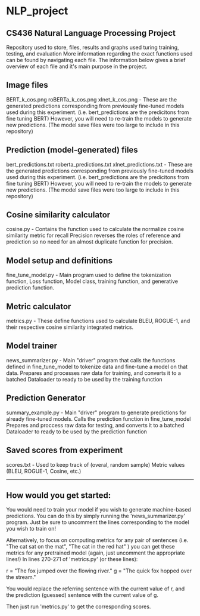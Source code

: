 # NLP_project
## CS436 Natural Language Processing Project

Repository used to store, files, results and graphs used turing training, testing, and evaluation
More information regarding the exact functions used can be found by navigating each file. The information
below gives a brief overview of each file and it's main purpose in the project.

## Image files
BERT_k_cos.png 
roBERTa_k_cos.png
xlnet_k_cos.png - 
These are the generated predictions corresponding from previously fine-tuned models used during this experiment.
(i.e. bert_predictions are the predicitons from fine tuning BERT)
However, you will need to re-train the models to generate new predictions.
(The model save files were too large to include in this repository)

## Prediction (model-generated) files
bert_predictions.txt
roberta_predictions.txt
xlnet_predictions.txt - 
These are the generated predictions corresponding from previously fine-tuned models used during this experiment.
(i.e. bert_predictions are the predicitons from fine tuning BERT)
However, you will need to re-train the models to generate new predictions.
(The model save files were too large to include in this repository)


## Cosine similarity calculator
cosine.py - 
Contains the function used to calculate the normalize cosine similarity metric
for recall
Precision reverses the roles of reference and prediction so no need for an almost
duplicate function for precision.

## Model setup and definitions
fine_tune_model.py - 
Main program used to define the tokenization function, Loss function, Model class, training function, and generative prediction function.

## Metric calculator
metrics.py - 
These define functions used to calculate BLEU, ROGUE-1, and their respective cosine similarity integrated metrics.

## Model trainer
news_summarizer.py - 
Main "driver" program that calls the functions defined in fine_tune_model to tokenize data and fine-tune a model on that data.
Prepares and processes raw data for training, and converts it to a batched Dataloader to ready to be used by the training function 

## Prediction Generator
summary_example.py - 
Main "driver" program to generate predictions for already fine-tuned models. Calls the prediction function in fine_tune_model
Prepares and proccess raw data for testing, and converts it to a batched Dataloader to ready to be used by the prediction function 

## Saved scores from experiment
scores.txt - Used to keep track of (overal, random sample) Metric values (BLEU, ROGUE-1, Cosine, etc.) 

---------------------------------------

## How would you get started:

You would need to train your model if you wish to generate machine-based predictions. 
You can do this by simply running the 'news_summarizer.py' program. Just be sure to uncomment the lines corresponding to the model you wish to train on!

Alternatively, to focus on computing metrics for any pair of sentences (i.e. "The cat sat on the mat", "The cat in the red hat" ) you can get these metrics
for any pretrained model (again, just uncomment the appropriate lines!)
In lines 270-271 of 'metrics.py' (or these lines):

r = "The fox jumped over the flowing river."
g = "The quick fox hopped over the stream."

You would replace the referring sentence with the current value of r, and the prediction (guessed) sentence with the current value of g.

Then just run 'metrics.py' to get the corresponding scores.
